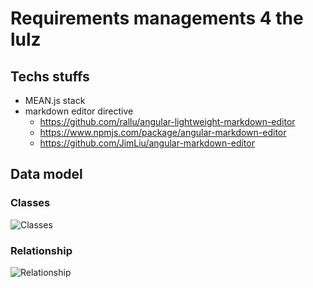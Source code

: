# Requirements managements 4 the lulz
## Techs stuffs
* MEAN.js stack
* markdown editor directive
  *  https://github.com/rallu/angular-lightweight-markdown-editor
  *  https://www.npmjs.com/package/angular-markdown-editor
  *  https://github.com/JimLiu/angular-markdown-editor

## Data model
### Classes
![Classes](http://g.gravizo.com/source/graph_classes?https%3A%2F%2Fraw.githubusercontent.com%2Fseeb0h%2FREQS.io%2Fmaster%2FGRAPH.md)

### Relationship
![Relationship](http://g.gravizo.com/source/graph_relationship?https%3A%2F%2Fraw.githubusercontent.com%2Fseeb0h%2FREQS.io%2Fmaster%2FGRAPH.md)
